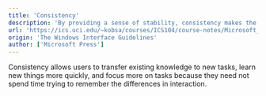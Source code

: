 ```yaml
---
title: 'Consistency'
description: 'By providing a sense of stability, consistency makes the interface familiar and predictable.'
url: 'https://ics.uci.edu/~kobsa/courses/ICS104/course-notes/Microsoft_WindowsGuidelines.pdf'
origin: 'The Windows Interface Guidelines'
author: ['Microsoft Press']
---
```


Consistency allows users to transfer existing knowledge to new tasks, learn new things more quickly, and focus more on tasks because they need not spend time trying to remember the differences in interaction.
